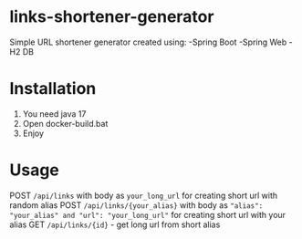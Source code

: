 # links-shortener-generator
Simple URL shortener generator created using:
-Spring Boot
-Spring Web
-H2 DB


# Installation
1. You need java 17
2. Open docker-build.bat
3. Enjoy

# Usage
POST `/api/links` with body as `your_long_url` for creating short url with random alias
POST `/api/links/{your_alias}` with body as `"alias": "your_alias" and "url": "your_long_url"` for creating short url with your alias
GET `/api/links/{id}` - get long url from short alias
